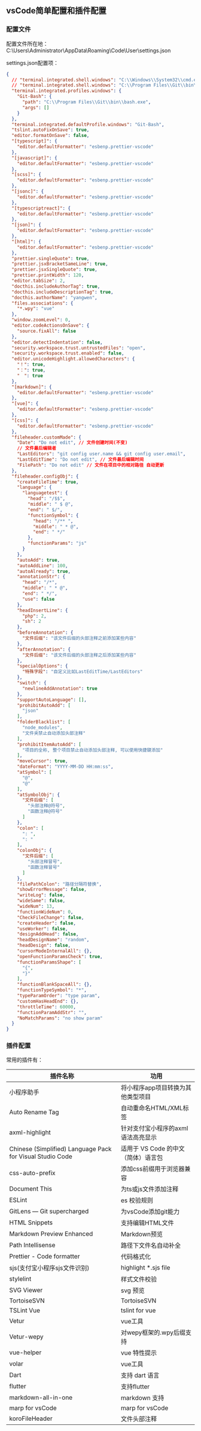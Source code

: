 ## vsCode简单配置和插件配置

### 配置文件

配置文件所在地：  
C:\Users\Administrator\AppData\Roaming\Code\User\settings.json


settings.json配置项：

```json
{
  // "terminal.integrated.shell.windows": "C:\\Windows\\System32\\cmd.exe",
  // "terminal.integrated.shell.windows": "C:\\Program Files\\Git\\bin\\bash.exe",
  "terminal.integrated.profiles.windows": {
    "Git-Bash": {
      "path": "C:\\Program Files\\Git\\bin\\bash.exe",
      "args": []
    }
  },
  "terminal.integrated.defaultProfile.windows": "Git-Bash",
  "tslint.autoFixOnSave": true,
  "editor.formatOnSave": false,
  "[typescript]": {
    "editor.defaultFormatter": "esbenp.prettier-vscode"
  },
  "[javascript]": {
    "editor.defaultFormatter": "esbenp.prettier-vscode"
  },
  "[scss]": {
    "editor.defaultFormatter": "esbenp.prettier-vscode"
  },
  "[jsonc]": {
    "editor.defaultFormatter": "esbenp.prettier-vscode"
  },
  "[typescriptreact]": {
    "editor.defaultFormatter": "esbenp.prettier-vscode"
  },
  "[json]": {
    "editor.defaultFormatter": "esbenp.prettier-vscode"
  },
  "[html]": {
    "editor.defaultFormatter": "esbenp.prettier-vscode"
  },
  "prettier.singleQuote": true,
  "prettier.jsxBracketSameLine": true,
  "prettier.jsxSingleQuote": true,
  "prettier.printWidth": 120,
  "editor.tabSize": 2,
  "docthis.includeAuthorTag": true,
  "docthis.includeDescriptionTag": true,
  "docthis.authorName": "yangwen",
  "files.associations": {
    "*.wpy": "vue"
  },
  "window.zoomLevel": 0,
  "editor.codeActionsOnSave": {
    "source.fixAll": false
  },
  "editor.detectIndentation": false,
  "security.workspace.trust.untrustedFiles": "open",
  "security.workspace.trust.enabled": false,
  "editor.unicodeHighlight.allowedCharacters": {
    "！": true,
    "：": true,
    "　": true
  },
  "[markdown]": {
    "editor.defaultFormatter": "esbenp.prettier-vscode"
  },
  "[vue]": {
    "editor.defaultFormatter": "esbenp.prettier-vscode"
  },
  "[css]": {
    "editor.defaultFormatter": "esbenp.prettier-vscode"
  },
  "fileheader.customMade": {
    "Date": "Do not edit", // 文件创建时间(不变)
    // 文件最后编辑者
    "LastEditors": "git config user.name && git config user.email", 
    "LastEditTime": "Do not edit", // 文件最后编辑时间
    "FilePath": "Do not edit" // 文件在项目中的相对路径 自动更新
  },
  "fileheader.configObj": {
    "createFileTime": true,
    "language": {
      "languagetest": {
        "head": "/$$",
        "middle": " $ @",
        "end": " $/",
        "functionSymbol": {
          "head": "/** ",
          "middle": " * @",
          "end": " */"
        },
        "functionParams": "js"
      }
    },
    "autoAdd": true,
    "autoAddLine": 100,
    "autoAlready": true,
    "annotationStr": {
      "head": "/*",
      "middle": " * @",
      "end": " */",
      "use": false
    },
    "headInsertLine": {
      "php": 2,
      "sh": 2
    },
    "beforeAnnotation": {
      "文件后缀": "该文件后缀的头部注释之前添加某些内容"
    },
    "afterAnnotation": {
      "文件后缀": "该文件后缀的头部注释之后添加某些内容"
    },
    "specialOptions": {
      "特殊字段": "自定义比如LastEditTime/LastEditors"
    },
    "switch": {
      "newlineAddAnnotation": true
    },
    "supportAutoLanguage": [],
    "prohibitAutoAdd": [
      "json"
    ],
    "folderBlacklist": [
      "node_modules",
      "文件夹禁止自动添加头部注释"
    ],
    "prohibitItemAutoAdd": [
      "项目的全称, 整个项目禁止自动添加头部注释, 可以使用快捷键添加"
    ],
    "moveCursor": true,
    "dateFormat": "YYYY-MM-DD HH:mm:ss",
    "atSymbol": [
      "@",
      "@"
    ],
    "atSymbolObj": {
      "文件后缀": [
        "头部注释@符号",
        "函数注释@符号"
      ]
    },
    "colon": [
      ": ",
      ": "
    ],
    "colonObj": {
      "文件后缀": [
        "头部注释冒号",
        "函数注释冒号"
      ]
    },
    "filePathColon": "路径分隔符替换",
    "showErrorMessage": false,
    "writeLog": false,
    "wideSame": false,
    "wideNum": 13,
    "functionWideNum": 0,
    "CheckFileChange": false,
    "createHeader": false,
    "useWorker": false,
    "designAddHead": false,
    "headDesignName": "random",
    "headDesign": false,
    "cursorModeInternalAll": {},
    "openFunctionParamsCheck": true,
    "functionParamsShape": [
      "{",
      "}"
    ],
    "functionBlankSpaceAll": {},
    "functionTypeSymbol": "*",
    "typeParamOrder": "type param",
    "customHasHeadEnd": {},
    "throttleTime": 60000,
    "functionParamAddStr": "",
    "NoMatchParams": "no show param"
  }
}
```


### 插件配置
常用的插件有：

| 插件名称 | 功用 |
| --- | --- |
| 小程序助手 | 将小程序app项目转换为其他类型项目 |
| Auto Rename Tag | 自动重命名HTML/XML标签 |
| axml-highlight | 针对支付宝小程序的axml语法高亮显示 |
| Chinese (Simplified) Language Pack for Visual Studio Code | 适用于 VS Code 的中文（简体）语言包 |
| css-auto-prefix | 添加css前缀用于浏览器兼容 |
| Document This | 为ts或js文件添加注释 |
| ESLint | es 校验规则 |
| GitLens — Git supercharged | 为vsCode添加git能力 |
| HTML Snippets | 支持编辑HTML文件 |
| Markdown Preview Enhanced | Markdown预览 |
| Path Intellisense | 路径下文件名自动补全 |
| Prettier - Code formatter | 代码格式化 |
| sjs(支付宝小程序sjs文件识别) | highlight *.sjs file |
| stylelint | 样式文件校验 |
| SVG Viewer | svg 预览 |
| TortoiseSVN | TortoiseSVN |
| TSLint Vue | tslint for vue |
| Vetur | vue工具 |
| Vetur-wepy | 对wepy框架的.wpy后缀支持 |
| vue-helper | vue 特性提示 |
| volar | vue工具 |
| Dart | 支持 dart 语言 |
| flutter | 支持flutter |
| markdown-all-in-one | markdown 支持 |
| marp for vsCode | marp for vsCode |
| koroFileHeader | 文件头部注释 |